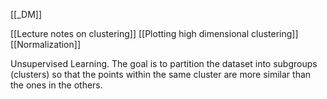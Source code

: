 [[_DM]]

[[Lecture notes on clustering]]
[[Plotting high dimensional clustering]]
[[Normalization]]

Unsupervised Learning.
The goal is to partition the dataset into subgroups (clusters) so that the points within the same cluster are more similar than the ones in the others.








